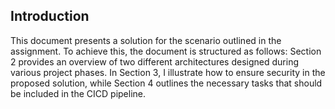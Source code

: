 ## Introduction

This document presents a solution for the scenario outlined in the assignment. To achieve this, the document is structured as follows: Section 2 provides an overview of two different architectures designed during various project phases. In Section 3, I illustrate how to ensure security in the proposed solution, while Section 4 outlines the necessary tasks that should be included in the CICD pipeline. 
